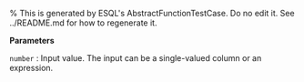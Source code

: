 % This is generated by ESQL's AbstractFunctionTestCase. Do no edit it. See ../README.md for how to regenerate it.

**Parameters**

`number`
:   Input value. The input can be a single-valued column or an expression.

